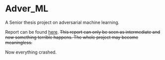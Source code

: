 # Adver_ML
A Senior thesis project on adversarial machine learning.

Report can be found [here](https://drive.google.com/open?id=17NUPCNeo8QQg3P4cEZF0k8soVmP7Sh37).
~~This report can only be seen as intermediate and now something terrible happens. The whole project may become meaningless.~~

Now everything crashed.
